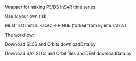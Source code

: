 Wrapper for making PS/DS InSAR time series.

Use at your own risk

Must first install:
-isce2
-FRINGE (forked from kylemurray2/)

The workflow:

Download SLCS and Orbits
downloadData.py

Download SAR SLCs and Orbit files and DEM
downloadData.py
